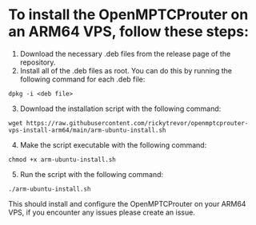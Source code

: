 # To install the OpenMPTCProuter on an ARM64 VPS, follow these steps:

1. Download the necessary .deb files from the release page of the repository.
2. Install all of the .deb files as root. You can do this by running the following command for each .deb file:

```
dpkg -i <deb file>
```
3. Download the installation script with the following command:

```
wget https://raw.githubusercontent.com/rickytrevor/openmptcprouter-vps-install-arm64/main/arm-ubuntu-install.sh

```
4. Make the script executable with the following command: 

```
chmod +x arm-ubuntu-install.sh

```
5. Run the script with the following command:

```
./arm-ubuntu-install.sh
```

This should install and configure the OpenMPTCProuter on your ARM64 VPS, if you encounter any issues please create an issue.
